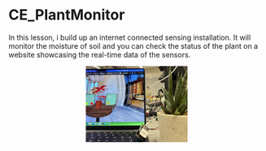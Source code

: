 # CE_PlantMonitor

In this lesson, i build up an internet connected sensing installation. It will monitor the moisture of soil and you can check the status of the plant on a website showcasing the real-time data of the sensors.

<div style="text-align: center;">
    <img src="./Links/OverallPhoto.jpg" alt="Overall Photo of the Website and plant monitor" width="200" height="150">
</div>